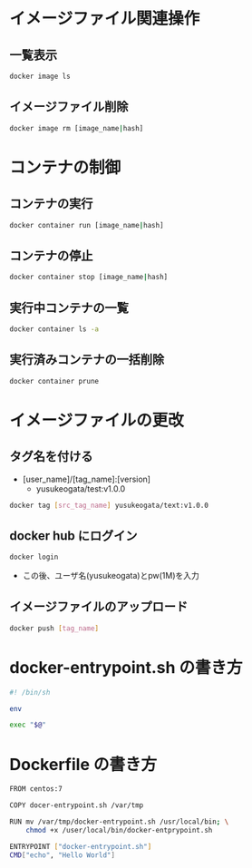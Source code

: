 # イメージファイル関連操作
## 一覧表示
```bash
docker image ls
```
## イメージファイル削除
```bash
docker image rm [image_name|hash]
```

# コンテナの制御
## コンテナの実行
```bash
docker container run [image_name|hash]
```
## コンテナの停止
```bash
docker container stop [image_name|hash]
```

## 実行中コンテナの一覧
```bash
docker container ls -a
```

## 実行済みコンテナの一括削除
```bash
docker container prune
```

# イメージファイルの更改
## タグ名を付ける
- [user_name]/[tag_name]:[version]
  - yusukeogata/test:v1.0.0
```bash
docker tag [src_tag_name] yusukeogata/text:v1.0.0
```
## docker hub にログイン
```bash
docker login
```
- この後、ユーザ名(yusukeogata)とpw(1M)を入力

## イメージファイルのアップロード
```bash
docker push [tag_name]
```

# docker-entrypoint.sh の書き方
```bash
#! /bin/sh

env

exec "$@"
```
# Dockerfile の書き方
```bash
FROM centos:7

COPY docer-entrypoint.sh /var/tmp

RUN mv /var/tmp/docker-entrypoint.sh /usr/local/bin; \
    chmod +x /user/local/bin/docker-entprypoint.sh

ENTRYPOINT ["docker-entrypoint.sh"]
CMD["echo", "Hello World"]
```
